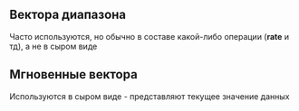 
## Вектора диапазона

Часто используются, но обычно в составе какой-либо операции (**rate** и тд), а не в сыром виде


## Мгновенные вектора

Используются в сыром виде - представляют текущее значение данных